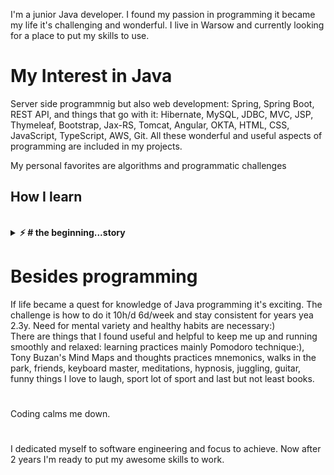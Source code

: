 I'm a junior Java developer. I found my passion in programming it became my life it's challenging and wonderful. I live in Warsow and currently looking for a place to put my skills to use.



# My Interest in Java

Server side programmnig but also web development: Spring, Spring Boot, REST API, and things that go with it: Hibernate, MySQL, JDBC, MVC, JSP, Thymeleaf, Bootstrap, Jax-RS, Tomcat, Angular, OKTA, HTML, CSS, JavaScript, TypeScript, AWS, Git. All these wonderful and useful aspects of programming are included in my projects.

My personal favorites are algorithms and programmatic challenges


<h2 align="left" id="macropower-tech">How I learn</h2>

<br>
<details>	
  <summary><b>⚡ # the beginning...story</b></summary> 
  <br />
The beginning
  <br>
I was a sales guy for years and wanted to get into a software company, so I learn a little about programming. After a while, I found out that this stuff is  engaging, solving the exercises is so strangly rewarding propoptionaly to difficulty. The library was mine learning ground, where I found friends who learn diferent things one was studying JavaScript. Discussions about a data structures and mental process of learing was thrilling. I got sucked into learning curiosity, was winning I wanted more and more.
  <br>
The first steps I took was with Coursera courses: learning how to learn, [computer science fundamentals & Java basics, ] (https://coursera.org/share/58d86a3f9fdfe25e90012072d2cb758b ) [more advanced Java] (https://user-images.githubusercontent.com/57790974/131525387-5df6ca4d-8db5-44ea-91b6-2d042a48689d.jpg), and finally [Algorithms] (https://user-images.githubusercontent.com/57790974/131529228-db168e4a-a67a-4ae8-a625-62750bbac3e9.jpg) but here stuff were hard only 10% success rate on Coursera After this I went to khan Acadamy to grind up math that dusted since mine engineering classes:) 252 video and 100 h of test done and I went thro the fire of Algorith class. Coursera set me up for a 1 year gave me greate programming skills and some general computer science knowlege to understand what to do next. Yes I had to figure the rest on my own. First was [Database Design] (https://www.youtube.com/watch?v=ztHopE5Wnpc&list=RDCMUC8butISFwT-Wl7EV0hUK0BQ&index=2) Cayleb Curry is a great guy, [MySQL FreeCodeCamp Course] (https://www.youtube.com/watch?v=HXV3zeQKqGY&t=16s) I realize that there is everything I gonna need, next is going to be the greatest stuff so far THE SPRING FRAMEWORK!!! lol the web development. From Chad Derby Love2Code [Spring & Hibernate] (https://www.udemy.com/certificate/UC-793e2670-66b7-4fbf-beae-75fd2fb6cb07/), [Full Stack Angular Spring Boot] (https://www.udemy.com/certificate/UC-73d4c3de-3f9e-4518-8ada-7850412a79dd/), [JSP Servlets JDBC] (https://www.udemy.com/certificate/UC-bb22db36-8fd5-4105-8d89-0100a4878dac/), [Deploy Java Spring to AWS] (https://www.udemy.com/certificate/UC-6d7b8480-fa39-41f4-8976-f86c0399edd5/) 
 
</details>


# Besides programming

If life became a quest for knowledge of Java programming it's exciting. The challenge is how to do it 10h/d 6d/week and stay consistent for years yea 2.3y. Need for mental variety and healthy habits are necessary:)  
 There are things that I found useful and helpful to keep me up and running smoothly and relaxed: learning practices mainly Pomodoro technique:), Tony Buzan's Mind Maps and thoughts practices mnemonics, walks in the park, friends, keyboard master, meditations, hypnosis, juggling, guitar, funny things I love to laugh, sport lot of sport and last but not least books.
 
#
Coding calms me down.
 
#

I dedicated myself to software engineering and focus to achieve. Now after 2 years I'm ready to put my awesome skills to work. 



<!---
KacperGierycz/KacperGierycz is a ✨ special ✨ repository because its `README.md` (this file) appears on your GitHub profile.
You can click the Preview link to take a look at your changes.
--->
